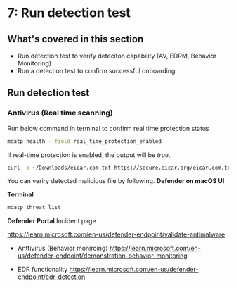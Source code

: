 # 7: Run detection test

## What's covered in this section
- Run detection test to verify deteciton capability (AV, EDRM, Behavior Monitoring)
- Run a detection test to confirm successful onboarding


## Run detection test

### Antivirus (Real time scanning)
Run below command in terminal to confirm real time protection status
```sh
mdatp health --field real_time_protection_enabled
```
If real-time protection is enabled, the output will be *true*.

```sh
curl -o ~/Downloads/eicar.com.txt https://secure.eicar.org/eicar.com.txt
```
You can veriry detected malicious file by following.
**Defender on macOS UI**


**Terminal**  
```sh
mdatp threat list
```
**Defender Portal**
Incident page

https://learn.microsoft.com/en-us/defender-endpoint/validate-antimalware

- Anttivirus (Behavior moniroing)
https://learn.microsoft.com/en-us/defender-endpoint/demonstration-behavior-monitoring
  
- EDR functionality
https://learn.microsoft.com/en-us/defender-endpoint/edr-detection
